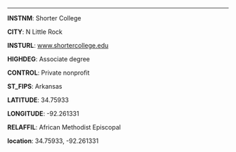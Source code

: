
---
**INSTNM**: Shorter College

**CITY**: N Little Rock

**INSTURL**: www.shortercollege.edu

**HIGHDEG**: Associate degree

**CONTROL**: Private nonprofit

**ST_FIPS**: Arkansas

**LATITUDE**: 34.75933

**LONGITUDE**: -92.261331

**RELAFFIL**: African Methodist Episcopal

**location**: 34.75933, -92.261331